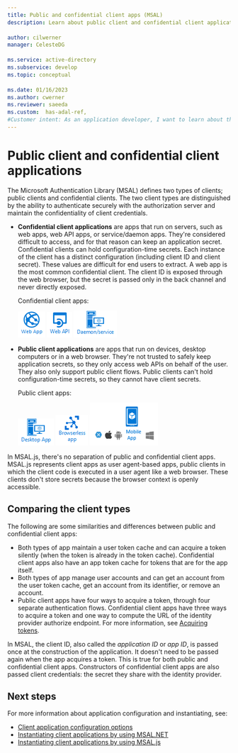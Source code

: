 ```yaml
---
title: Public and confidential client apps (MSAL)
description: Learn about public client and confidential client applications in the Microsoft Authentication Library (MSAL).

author: cilwerner
manager: CelesteDG

ms.service: active-directory
ms.subservice: develop
ms.topic: conceptual

ms.date: 01/16/2023
ms.author: cwerner
ms.reviewer: saeeda
ms.custom:  has-adal-ref, 
#Customer intent: As an application developer, I want to learn about the types of client apps so I can decide if this platform meets my app development requirements.
---
```


# Public client and confidential client applications

The Microsoft Authentication Library (MSAL) defines two types of clients; public clients and confidential clients. The two client types are distinguished by the ability to authenticate securely with the authorization server and maintain the confidentiality of client credentials. 

- **Confidential client applications** are apps that run on servers, such as web apps, web API apps, or service/daemon apps. They're considered difficult to access, and for that reason can keep an application secret. Confidential clients can hold configuration-time secrets. Each instance of the client has a distinct configuration (including client ID and client secret). These values are difficult for end users to extract. A web app is the most common confidential client. The client ID is exposed through the web browser, but the secret is passed only in the back channel and never directly exposed.

  Confidential client apps: 

  ![Web app](media/msal-client-applications/web-app.png) ![Web API](media/msal-client-applications/web-api.png) ![Daemon/service](media/msal-client-applications/daemon-service.png)

- **Public client applications** are apps that run on devices, desktop computers or in a web browser. They're not trusted to safely keep application secrets, so they only access web APIs on behalf of the user. They also only support public client flows. Public clients can't hold configuration-time secrets, so they cannot have client secrets.

  Public client apps: 

  ![Desktop app](media/msal-client-applications/desktop-app.png) ![Browserless API](media/msal-client-applications/browserless-app.png) ![Mobile app](media/msal-client-applications/mobile-app.png)

In MSAL.js, there's no separation of public and confidential client apps. MSAL.js represents client apps as user agent-based apps, public clients in which the client code is executed in a user agent like a web browser. These clients don't store secrets because the browser context is openly accessible.

## Comparing the client types

The following are some similarities and differences between public and confidential client apps:

- Both types of app maintain a user token cache and can acquire a token silently (when the token is already in the token cache). Confidential client apps also have an app token cache for tokens that are for the app itself.
- Both types of app manage user accounts and can get an account from the user token cache, get an account from its identifier, or remove an account.
- Public client apps have four ways to acquire a token, through four separate authentication flows. Confidential client apps have three ways to acquire a token and one way to compute the URL of the identity provider authorize endpoint. For more information, see [Acquiring tokens](msal-acquire-cache-tokens.md).

In MSAL, the client ID, also called the _application ID_ or _app ID_, is passed once at the construction of the application. It doesn't need to be passed again when the app acquires a token. This is true for both public and confidential client apps. Constructors of confidential client apps are also passed client credentials: the secret they share with the identity provider.

## Next steps

For more information about application configuration and instantiating, see:

- [Client application configuration options](msal-client-application-configuration.md)
- [Instantiating client applications by using MSAL.NET](/entra/msal/dotnet/getting-started/initializing-client-applications)
- [Instantiating client applications by using MSAL.js](msal-js-initializing-client-applications.md)
